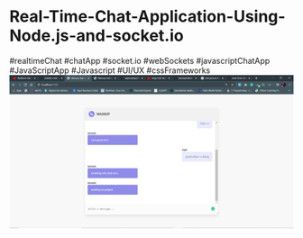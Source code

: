 # Real-Time-Chat-Application-Using-Node.js-and-socket.io
#realtimeChat #chatApp #socket.io #webSockets #javascriptChatApp #JavaScriptApp #Javascript #UI/UX  #cssFrameworks
![](images/msg.png)

